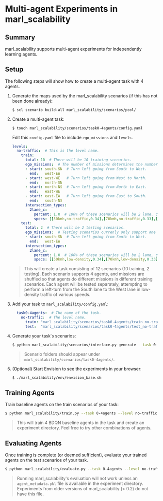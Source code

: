 # Multi-agent Experiments in marl_scalability

## Summary

marl_scalability supports multi-agent experiments for independently learning agents.

## Setup

The following steps will show how to create a multi-agent task with 4 agents.
1. Generate the maps used by the marl_scalability scenarios (if this has not been done already):
   ```sh
   $ scl scenario build-all marl_scalability/scenarios/pool/
   ```
2. Create a multi-agent task:
   ```sh
   $ touch marl_scalability/scenarios/task0-4agents/config.yaml
   ```
   Edit this `config.yaml` file to include `ego_missions` and `levels`.
   ```yaml
   levels:
     no-traffic:  # This is the level name.
       train:
         total: 10  # There will be 10 training scenarios.
         ego_missions:  # The number of missions determines the number of agents.
         - start: south-SN  # Turn left going from South to West.
           end:   west-EW
         - start: west-WE   # Turn left going from West to North.
           end:   north-SN
         - start: north-NS  # Turn left going from North to East.
           end:   east-WE
         - start: east-EW   # Turn left going from East to South.
           end:   south-NS
         intersection_types:
           2lane_c:
             percent: 1.0  # 100% of these scenarios will be 2 lane, c-intersections.
             specs: [[50kmh,no-traffic,0.34],[70kmh,no-traffic,0.33],[100kmh,no-traffic,0.33]]
       test:
         total: 2  # There will be 2 testing scenarios.
         ego_missions:  # Testing scenarios currenly only support one agent.
         - start: south-SN  # Turn left going from South to West.
           end:   west-EW
         intersection_types:
           2lane_c:
             percent: 1.0  # 100% of these scenarios will be 2 lane, c-intersections.
             specs: [[50kmh,low-density,0.34],[70kmh,low-density,0.33],[100kmh,low-density,0.33]]
   ```
   > This will create a task consisting of 12 scenarios (10 training, 2 testing). Each scenario supports 4 agents, and missions are shuffled so that agents do different missions in different training scenarios. Each agent will be tested separately, attempting to perform a left-turn from the South lane to the West lane in low-density traffic of various speeds.
3. Add your task to `marl_scalability/config.yaml`:
   ```yaml
     task0-4agents:  # The name of the task.
       no-traffic:  # The level name.
         train: "marl_scalability/scenarios/task0-4agents/train_no-traffic*"  # The relative path to the training scenarios.
         test:  "marl_scalability/scenarios/task0-4agents/test_no-traffic*"  # The relative path to the testing scenarios.
   ```
4. Generate your task's scenarios:
   ```sh
   $ python marl_scalability/scenarios/interface.py generate --task 0-4agents --level no-traffic
   ```
   > Scenario folders should appear under `marl_scalability/scenarios/task0-4agents/`.
5. (Optional) Start Envision to see the experiments in your browser:
   ```sh
   $ ./marl_scalability/env/envision_base.sh
   ```

## Training Agents

Train baseline agents on the train scenarios of your task:
```sh
$ python marl_scalability/train.py --task 0-4agents --level no-traffic --policy bdqn,bdqn,bdqn,bdqn
```
> This will train 4 BDQN baseline agents in the task and create an experiment directory. Feel free to try other combinations of agents.

## Evaluating Agents

Once training is complete (or deemed sufficient), evaluate your trained agents on the test scenarios of your task.
```sh
$ python marl_scalability/evaluate.py --task 0-4agents --level no-traffic --experiment-dir logs/<your-experiment-directory>/ --models logs/<your-experiment-directory>/models/000/
```
> Running marl_scalability's evaluation will not work unless an `agent_metadata.pkl` file is available in the experiment directory. Experiments from older versions of marl_scalability (< 0.2) do not have this file.
